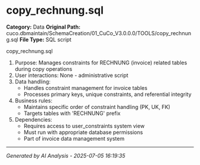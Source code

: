 # copy_rechnung.sql

**Category:** Data
**Original Path:** cuco.dbmaintain/SchemaCreation/01_CuCo_V3.0.0.0/TOOLS/copy_rechnung.sql
**File Type:** SQL script

copy_rechnung.sql
1. Purpose: Manages constraints for RECHNUNG (invoice) related tables during copy operations
2. User interactions: None - administrative script
3. Data handling:
   - Handles constraint management for invoice tables
   - Processes primary keys, unique constraints, and referential integrity
4. Business rules:
   - Maintains specific order of constraint handling (PK, UK, FK)
   - Targets tables with 'RECHNUNG' prefix
5. Dependencies:
   - Requires access to user_constraints system view
   - Must run with appropriate database permissions
   - Part of invoice data management system

---
*Generated by AI Analysis - 2025-07-05 16:19:35*

